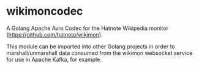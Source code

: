 # wikimoncodec
A Golang Apache Avro Codec for the Hatnote Wikipedia monitor (https://github.com/hatnote/wikimon).

This module can be imported into other Golang projects in order to marshall/unmarshall data consumed from the wikimon websocket service for use in Apache Kafka, for example.